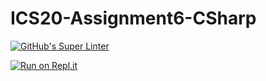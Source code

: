 # ICS20-Assignment6-CSharp

[![GitHub's Super Linter](https://github.com/marshall-demars/ICS20-Assignment6-CSharp/workflows/GitHub's%20Super%20Linter/badge.svg)](https://github.com/marshall-demars/ICS20-Assignment6-CSharp/actions)

[![Run on Repl.it](https://repl.it/badge/github/marshall-demars/ICS20-Assignment6-CSharp)](https://repl.it/github/marshall-demars/ICS20-Assignment6-CSharp)
